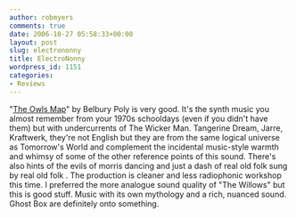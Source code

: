 ```yaml
---
author: robmyers
comments: true
date: 2006-10-27 05:58:33+00:00
layout: post
slug: electrononny
title: ElectroNonny
wordpress_id: 1151
categories:
- Reviews
---
```


"[The Owls Map](http://www.ghostbox.co.uk/theowlsmap.htm)" by Belbury Poly is very good. It's the synth music you almost remember from your 1970s schooldays (even if you didn't have them) but with undercurrents of The Wicker Man. Tangerine Dream, Jarre, Kraftwerk, they're not English but they are from the same logical universe as Tomorrow's World and complement the incidental music-style warmth and whimsy of some of the other reference points of this sound. There's also hints of the evils of morris dancing and just a dash of real old folk sung by real old folk . The production is cleaner and less radiophonic workshop this time. I preferred the more analogue sound quality of "The Willows" but this is good stuff. Music with its own mythology and a rich, nuanced sound. Ghost Box are definitely onto something.  


